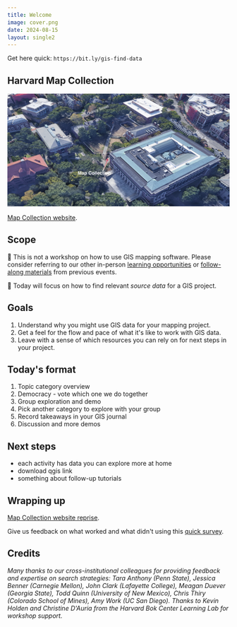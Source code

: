 ```yaml
---
title: Welcome
image: cover.png
date: 2024-08-15
layout: single2
---
```


Get here quick: 
`https://bit.ly/gis-find-data`

## Harvard Map Collection

<img src="map-collection-directions.png" style="width:100%; max-height:70em;" alt="map to maps">

[Map Collection website](https://library.harvard.edu/libraries/harvard-map-collection). 


<div class="alert-success">
<h2>Scope</h2>

<p> 🚨 This is not a workshop on how to use GIS mapping software. Please consider referring to our other in-person <a href="https://libcal.library.harvard.edu/calendar/main?t=d&q=gis&cid=15049&cal=15049&inc=0">learning opportunities</a> or <a href = "https://mapping.share.library.harvard.edu/resources/workshops">follow-along materials</a> from previous events. </p>

<p>🚨 Today will focus on how to find relevant <em>source data</em> for a GIS project. </p>

</div>

## Goals

1. Understand why you might use GIS data for your mapping project.
2. Get a feel for the flow and pace of what it's like to work with GIS data.
3. Leave with a sense of which resources you can rely on for next steps in your project.


## Today's format

1. Topic category overview
2. Democracy - vote which one we do together
3. Group exploration and demo
4. Pick another category to explore with your group
5. Record takeaways in your GIS journal
6. Discussion and more demos

## Next steps
- each activity has data you can explore more at home
- download qgis link
- something about follow-up tutorials



## Wrapping up

[Map Collection website reprise](https://library.harvard.edu/libraries/harvard-map-collection).

Give us feedback on what worked and what didn't using this [quick survey](https://harvard.az1.qualtrics.com/jfe/form/SV_7aK1ea31ufbdR4O).

## Credits

*Many thanks to our cross-institutional colleagues for providing feedback and expertise on search strategies: Tara Anthony (Penn State), Jessica Benner (Carnegie Mellon), John Clark (Lafayette College), Meagan Duever (Georgia State), Todd Quinn (University of New Mexico), Chris Thiry (Colorado School of Mines), Amy Work (UC San Diego). Thanks to Kevin Holden and Christine D'Auria from the Harvard Bok Center Learning Lab for workshop support.*
